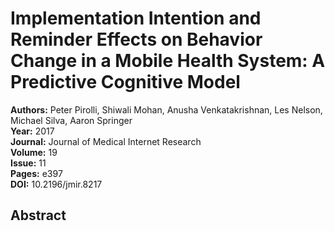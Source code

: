 # Implementation Intention and Reminder Effects on Behavior Change in a Mobile Health System: A Predictive Cognitive Model

**Authors:** Peter Pirolli, Shiwali Mohan, Anusha Venkatakrishnan, Les Nelson, Michael Silva, Aaron Springer  
**Year:** 2017  
**Journal:** Journal of Medical Internet Research  
**Volume:** 19  
**Issue:** 11  
**Pages:** e397  
**DOI:** 10.2196/jmir.8217  

## Abstract


